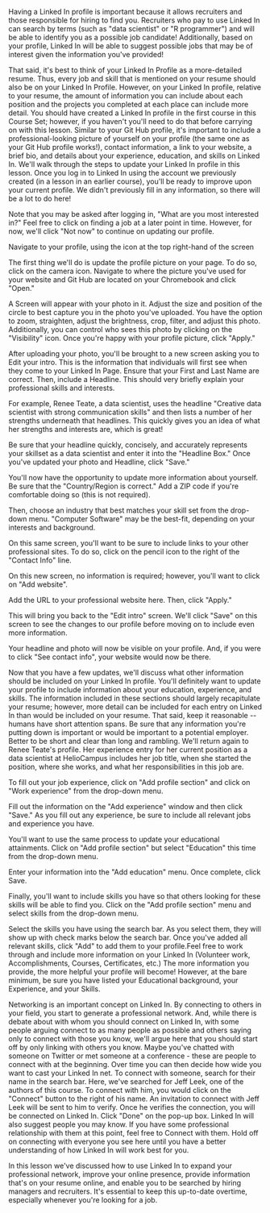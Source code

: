 Having a Linked In profile is important because it allows recruiters and those responsible for hiring to find you. Recruiters who pay to use Linked In can search by terms (such as "data scientist" or "R programmer") and will be able to identify you as a possible job candidate! Additionally, based on your profile, Linked In will be able to suggest possible jobs that may be of interest given the information you've provided!

That said, it's best to think of your Linked In Profile as a more-detailed resume. Thus, every job and skill that is mentioned on your resume should also be on your Linked In Profile. However, on your Linked In profile, relative to your resume, the amount of information you can include about each position and the projects you completed at each place can include more detail. You should have created a Linked In profile in the first course in this Course Set; however, if you haven't you'll need to do that before carrying on with this lesson. Similar to your Git Hub profile, it's important to include a professional-looking picture of yourself on your profile (the same one as your Git Hub profile works!), contact information, a link to your website, a brief bio, and details about your experience, education, and skills on Linked In. We'll walk through the steps to update your Linked In profile in this lesson. Once you log in to Linked In using the account we previously created (in a lesson in an earlier course), you'll be ready to improve upon your current profile. We didn't previously fill in any information, so there will be a lot to do here! 

Note that you may be asked after logging in, "What are you most interested in?" Feel free to click on finding a job at a later point in time. However, for now, we'll click "Not now" to continue on updating our profile.

Navigate to your profile, using the icon at the top right-hand of the screen

The first thing we'll do is update the profile picture on your page. To do so, click on the camera icon. Navigate to where the picture you've used for your website and Git Hub are located on your Chromebook and click "Open." 

A Screen will appear with your photo in it. Adjust the size and position of the circle to best capture you in the photo you've uploaded. You have the option to zoom, straighten, adjust the brightness, crop, filter, and adjust this photo. Additionally, you can control who sees this photo by clicking on the "Visibility" icon. Once you're happy with your profile picture, click "Apply."

After uploading your photo, you'll be brought to a new screen asking you to Edit your intro. This is the information that individuals will first see when they come to your Linked In Page. Ensure that your First and Last Name are correct. Then, include a Headline. This should very briefly explain your professional skills and interests.

For example, Renee Teate, a data scientist, uses the headline "Creative data scientist with strong communication skills" and then lists a number of her strengths underneath that headlines. This quickly gives you an idea of what her strengths and interests are, which is great!

Be sure that your headline quickly, concisely, and accurately represents your skillset as a data scientist and enter it into the "Headline Box." Once you've updated your photo and Headline, click "Save."

You'll now have the opportunity to update more information about yourself. Be sure that the "Country/Region is correct." Add a ZIP code if you're comfortable doing so (this is not required). 

Then, choose an industry that best matches your skill set from the drop-down menu. "Computer Software" may be the best-fit, depending on your interests and background.

On this same screen, you'll want to be sure to include links to your other professional sites. To do so, click on the pencil icon to the right of the "Contact Info" line.

On this new screen, no information is required; however, you'll want to click on "Add website". 

Add the URL to your professional website here. Then, click "Apply."

This will bring you back to the "Edit intro" screen. We'll click "Save" on this screen to see the changes to our profile before moving on to include even more information.

Your headline and photo will now be visible on your profile. And, if you were to click "See contact info", your website would now be there.

Now that you have a few updates, we'll discuss what other information should be included on your Linked In profile. You'll definitely want to update your profile to include information about your education, experience, and skills. The information included in these sections should largely recapitulate your resume; however, more detail can be included for each entry on Linked In than would be included on your resume. That said, keep it reasonable -- humans have short attention spans. Be sure that any information you're putting down is important or would be important to a potential employer. Better to be short and clear than long and rambling. We'll return again to Renee Teate's profile. Her experience entry for her current position as a data scientist at HelioCampus includes her job title, when she started the position, where she works, and what her responsibilities in this job are.

To fill out your job experience, click on "Add profile section" and click on "Work experience" from the drop-down menu. 

Fill out the information on the "Add experience" window and then click "Save." As you fill out any experience, be sure to include all relevant jobs and experience you have. 

You'll want to use the same process to update your educational attainments. Click on "Add profile section" but select "Education" this time from the drop-down menu. 

Enter your information into the "Add education" menu. Once complete, click Save.

Finally, you'll want to include skills you have so that others looking for these skills will be able to find you. Click on the "Add profile section" menu and select skills from the drop-down menu. 

Select the skills you have using the search bar. As you select them, they will show up with check marks below the search bar. Once you've added all relevant skills, click "Add" to add them to your profile.Feel free to work through and include more information on your Linked In (Volunteer work, Accomplishments, Courses, Certificates, etc.) The more information you provide, the more helpful your profile will become! However, at the bare minimum, be sure you have listed your Educational background, your Experience, and your Skills.

Networking is an important concept on Linked In. By connecting to others in your field, you start to generate a professional network. And, while there is debate about with whom you should connect on Linked In, with some people arguing connect to as many people as possible and others saying only to connect with those you know, we'll argue here that you should start off by only linking with others you know. Maybe you've chatted with someone on Twitter or met someone at a conference - these are people to connect with at the beginning. Over time you can then decide how wide you want to cast your Linked In net. To connect with someone, search for their name in the search bar. Here, we've searched for Jeff Leek, one of the authors of this course. To connect with him, you would click on the "Connect" button to the right of his name. An invitation to connect with Jeff Leek will be sent to him to verify. Once he verifies the connection, you will be connected on Linked In. Click "Done" on the pop-up box. Linked In will also suggest people you may know. If you have some professional relationship with them at this point, feel free to Connect with them. Hold off on connecting with everyone you see here until you have a better understanding of how Linked In will work best for you. 

In this lesson we've discussed how to use Linked In to expand your professional network, improve your online presence, provide information that's on your resume online, and enable you to be searched by hiring managers and recruiters. It's essential to keep this up-to-date overtime, especially whenever you're looking for a job.